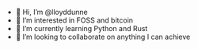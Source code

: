 - 👋 Hi, I’m @lloyddunne
- 👀 I’m interested in FOSS and bitcoin
- 🌱 I’m currently learning Python and Rust
- 💞️ I’m looking to collaborate on anything I can achieve

<!---
lloyddunne/lloyddunne is a ✨ special ✨ repository because its `README.md` (this file) appears on your GitHub profile.
You can click the Preview link to take a look at your changes.
--->
